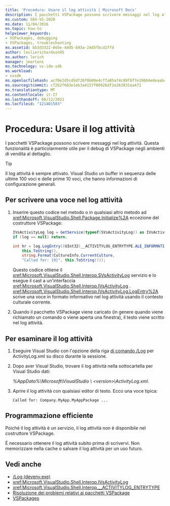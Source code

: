 ```yaml
---
title: 'Procedura: Usare il log attività | Microsoft Docs'
description: I pacchetti VSPackage possono scrivere messaggi nel log attività. Informazioni su come usare il log attività per il debug di VSPackage negli ambienti di vendita al dettaglio.
ms.custom: SEO-VS-2020
ms.date: 11/04/2016
ms.topic: how-to
helpviewer_keywords:
- VSPackages, debugging
- VSPackages, troubleshooting
ms.assetid: bb3d3322-0e5e-4dd5-b93a-24d5fbcd2ffd
author: leslierichardson95
ms.author: lerich
manager: jmartens
ms.technology: vs-ide-sdk
ms.workload:
- vssdk
ms.openlocfilehash: acf0e2d5cd5d72670b00e4cffa05a74c09f8f7e19604edeaabcc82ce834c0afe
ms.sourcegitcommit: c72b2f603e1eb3a4157f00926df2e263831ea472
ms.translationtype: MT
ms.contentlocale: it-IT
ms.lasthandoff: 08/12/2021
ms.locfileid: "121401583"
---
```

# <a name="how-to-use-the-activity-log"></a>Procedura: Usare il log attività
I pacchetti VSPackage possono scrivere messaggi nel log attività. Questa funzionalità è particolarmente utile per il debug di VSPackage negli ambienti di vendita al dettaglio.

> [!TIP]
> Il log attività è sempre attivato. Visual Studio un buffer in sequenza delle ultime 100 voci e delle prime 10 voci, che hanno informazioni di configurazione generali.

## <a name="to-write-an-entry-to-the-activity-log"></a>Per scrivere una voce nel log attività

1. Inserire questo codice nel metodo o in qualsiasi altro metodo ad <xref:Microsoft.VisualStudio.Shell.Package.Initialize%2A> eccezione del costruttore VSPackage:

    ```csharp
    IVsActivityLog log = GetService(typeof(SVsActivityLog)) as IVsActivityLog;
    if (log == null) return;

    int hr = log.LogEntry((UInt32)__ACTIVITYLOG_ENTRYTYPE.ALE_INFORMATION,
        this.ToString(),
        string.Format(CultureInfo.CurrentCulture,
        "Called for: {0}", this.ToString()));
    ```

     Questo codice ottiene il <xref:Microsoft.VisualStudio.Shell.Interop.SVsActivityLog> servizio e lo esegue il cast a un'interfaccia <xref:Microsoft.VisualStudio.Shell.Interop.IVsActivityLog> . <xref:Microsoft.VisualStudio.Shell.Interop.IVsActivityLog.LogEntry%2A> scrive una voce in formato informativo nel log attività usando il contesto culturale corrente.

2. Quando il pacchetto VSPackage viene caricato (in genere quando viene richiamato un comando o viene aperta una finestra), il testo viene scritto nel log attività.

## <a name="to-examine-the-activity-log"></a>Per esaminare il log attività

1. Eseguire Visual Studio con l'opzione della riga [di comando /Log](../ide/reference/log-devenv-exe.md) per ActivityLog.xml su disco durante la sessione.

2. Dopo aver Visual Studio, trovare il log attività nella sottocartella per Visual Studio dati:

   <em> *%AppData%</em>\Microsoft\VisualStudio \\ \<version>\ActivityLog.xml*.

3. Aprire il log attività con qualsiasi editor di testo. Ecco una voce tipica:

   ```
   Called for: Company.MyApp.MyAppPackage ...
   ```

## <a name="robust-programming"></a>Programmazione efficiente

Poiché il log attività è un servizio, il log attività non è disponibile nel costruttore VSPackage.

È necessario ottenere il log attività subito prima di scrivervi. Non memorizzare nella cache o salvare il log attività per un uso futuro.

## <a name="see-also"></a>Vedi anche

- [/Log (devenv.exe)](../ide/reference/log-devenv-exe.md)
- <xref:Microsoft.VisualStudio.Shell.Interop.IVsActivityLog>
- <xref:Microsoft.VisualStudio.Shell.Interop.__ACTIVITYLOG_ENTRYTYPE>
- [Risoluzione dei problemi relativi ai pacchetti VSPackage](../extensibility/troubleshooting-vspackages.md)
- [VSPackages](../extensibility/internals/vspackages.md)
